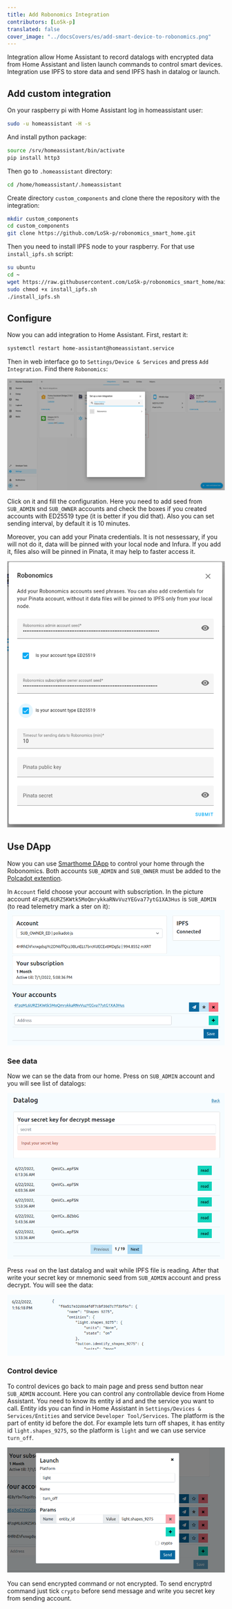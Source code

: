 ```yaml
---
title: Add Robonomics Integration
contributors: [LoSk-p]
translated: false
cover_image: "../docsCovers/es/add-smart-device-to-robonomics.png"
---
```


Integration allow Home Assistant to record datalogs with encrypted data from Home Assistant and listen launch commands to control smart devices. Integration use IPFS to store data and send IPFS hash in datalog or launch.

## Add custom integration

On your raspberry pi with Home Assistant log in homeassistant user:
```bash 
sudo -u homeassistant -H -s
```
And install python package:
```bash
source /srv/homeassistant/bin/activate
pip install http3
```

Then go to `.homeassistant` directory:
```bash
cd /home/homeassistant/.homeassistant
```
Create directory `custom_components` and clone there the repository with the integration:

```bash
mkdir custom_components
cd custom_components
git clone https://github.com/LoSk-p/robonomics_smart_home.git
```

Then you need to install IPFS node to your raspberry. For that use `install_ipfs.sh` script:

```bash
su ubuntu
cd ~
wget https://raw.githubusercontent.com/LoSk-p/robonomics_smart_home/main/install_ipfs.sh
sudo chmod +x install_ipfs.sh
./install_ipfs.sh
```

## Configure

Now you can add integration to Home Assistant. First, restart it:

```bash
systemctl restart home-assistant@homeassistant.service
```
Then in web interface go to `Settings/Device & Services` and press `Add Integration`. Find there `Robonomics`:

![integration](/docs/images/home-assistant/add-integration.png)

Click on it and fill the configuration. Here you need to add seed from `SUB_ADMIN` snd `SUB_OWNER` accounts and check the boxes if you created accounts with ED25519 type (it is better if you did that). Also you can set sending interval, by default it is 10 minutes.

Moreover, you can add your Pinata credentials. It is not nessessary, if you will not do it, data will be pinned with your local node and Infura. If you add it, files also will be pinned in Pinata, it may help to faster access it.

![configuration](/docs/images/home-assistant/configuration.png)

## Use DApp

Now you can use [Smarthome DApp](https://vol4tim.github.io/account-manager/#/) to control your home through the Robonomics. Both accounts `SUB_ADMIN` and `SUB_OWNER` must be added to the [Polcadot extention](https://polkadot.js.org/extension/).

In `Account` field choose your account with subscription. In the picture account `4FzqML6URZ5KWtk5MoQmrykkaRNvVuzYEGva77ytG1XA3Hus` is `SUB_ADMIN` (to read telemetry mark a ster on it):
![dapp-start](/docs/images/home-assistant/dapp-start.png)

### See data

Now we can se the data from our home. Press on `SUB_ADMIN` account and you will see list of datalogs:

![dapp-datalog](/docs/images/home-assistant/dapp-datalog.png)

Press `read` on the last datalog and wait while IPFS file is reading. After that write your secret key or mnemonic seed from `SUB_ADMIN` account and press decrypt. You will see the data:

![dapp-data](/docs/images/home-assistant/dapp-data.png)

### Control device

To control devices go back to main page and press send button near `SUB_ADMIN` account. Here you can control any controllable device from Home Assistant. You need to know its entity id and and the service you want to call. Entity ids you can find in Home Assistant in `Settings/Devices & Services/Entities` and service `Developer Tool/Services`. The platform is the part of entity id before the dot. For example lets turn off shapes, it has entity id `light.shapes_9275`, so the platform is `light` and we can use service `turn_off`.

![dapp-command](/docs/images/home-assistant/dapp-command.png)

You can send encrypted command or not encrypted. To send encryptrd command just tick `crypto` before send message and write you secret key from sending account.